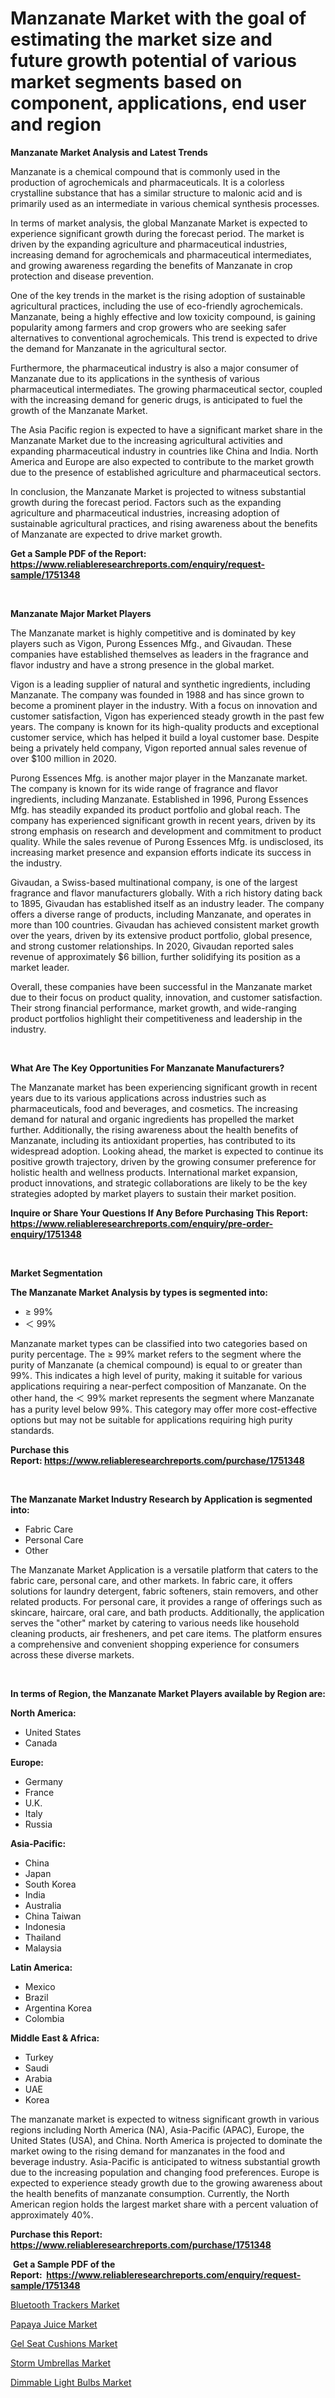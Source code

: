 <p><h1>Manzanate Market with the goal of estimating the market size and future growth potential of various market segments based on component, applications, end user and region</h1></p><p><strong>Manzanate Market Analysis and Latest Trends</strong></p>
<p><p>Manzanate is a chemical compound that is commonly used in the production of agrochemicals and pharmaceuticals. It is a colorless crystalline substance that has a similar structure to malonic acid and is primarily used as an intermediate in various chemical synthesis processes.</p><p>In terms of market analysis, the global Manzanate Market is expected to experience significant growth during the forecast period. The market is driven by the expanding agriculture and pharmaceutical industries, increasing demand for agrochemicals and pharmaceutical intermediates, and growing awareness regarding the benefits of Manzanate in crop protection and disease prevention.</p><p>One of the key trends in the market is the rising adoption of sustainable agricultural practices, including the use of eco-friendly agrochemicals. Manzanate, being a highly effective and low toxicity compound, is gaining popularity among farmers and crop growers who are seeking safer alternatives to conventional agrochemicals. This trend is expected to drive the demand for Manzanate in the agricultural sector.</p><p>Furthermore, the pharmaceutical industry is also a major consumer of Manzanate due to its applications in the synthesis of various pharmaceutical intermediates. The growing pharmaceutical sector, coupled with the increasing demand for generic drugs, is anticipated to fuel the growth of the Manzanate Market.</p><p>The Asia Pacific region is expected to have a significant market share in the Manzanate Market due to the increasing agricultural activities and expanding pharmaceutical industry in countries like China and India. North America and Europe are also expected to contribute to the market growth due to the presence of established agriculture and pharmaceutical sectors.</p><p>In conclusion, the Manzanate Market is projected to witness substantial growth during the forecast period. Factors such as the expanding agriculture and pharmaceutical industries, increasing adoption of sustainable agricultural practices, and rising awareness about the benefits of Manzanate are expected to drive market growth.</p></p>
<p><strong>Get a Sample PDF of the Report:&nbsp; <a href="https://www.reliableresearchreports.com/enquiry/request-sample/1751348">https://www.reliableresearchreports.com/enquiry/request-sample/1751348</a></strong></p>
<p>&nbsp;</p>
<p><strong>Manzanate Major Market Players</strong></p>
<p><p>The Manzanate market is highly competitive and is dominated by key players such as Vigon, Purong Essences Mfg., and Givaudan. These companies have established themselves as leaders in the fragrance and flavor industry and have a strong presence in the global market.</p><p>Vigon is a leading supplier of natural and synthetic ingredients, including Manzanate. The company was founded in 1988 and has since grown to become a prominent player in the industry. With a focus on innovation and customer satisfaction, Vigon has experienced steady growth in the past few years. The company is known for its high-quality products and exceptional customer service, which has helped it build a loyal customer base. Despite being a privately held company, Vigon reported annual sales revenue of over $100 million in 2020.</p><p>Purong Essences Mfg. is another major player in the Manzanate market. The company is known for its wide range of fragrance and flavor ingredients, including Manzanate. Established in 1996, Purong Essences Mfg. has steadily expanded its product portfolio and global reach. The company has experienced significant growth in recent years, driven by its strong emphasis on research and development and commitment to product quality. While the sales revenue of Purong Essences Mfg. is undisclosed, its increasing market presence and expansion efforts indicate its success in the industry.</p><p>Givaudan, a Swiss-based multinational company, is one of the largest fragrance and flavor manufacturers globally. With a rich history dating back to 1895, Givaudan has established itself as an industry leader. The company offers a diverse range of products, including Manzanate, and operates in more than 100 countries. Givaudan has achieved consistent market growth over the years, driven by its extensive product portfolio, global presence, and strong customer relationships. In 2020, Givaudan reported sales revenue of approximately $6 billion, further solidifying its position as a market leader.</p><p>Overall, these companies have been successful in the Manzanate market due to their focus on product quality, innovation, and customer satisfaction. Their strong financial performance, market growth, and wide-ranging product portfolios highlight their competitiveness and leadership in the industry.</p></p>
<p>&nbsp;</p>
<p><strong>What Are The Key Opportunities For Manzanate Manufacturers?</strong></p>
<p><p>The Manzanate market has been experiencing significant growth in recent years due to its various applications across industries such as pharmaceuticals, food and beverages, and cosmetics. The increasing demand for natural and organic ingredients has propelled the market further. Additionally, the rising awareness about the health benefits of Manzanate, including its antioxidant properties, has contributed to its widespread adoption. Looking ahead, the market is expected to continue its positive growth trajectory, driven by the growing consumer preference for holistic health and wellness products. International market expansion, product innovations, and strategic collaborations are likely to be the key strategies adopted by market players to sustain their market position.</p></p>
<p><strong>Inquire or Share Your Questions If Any Before Purchasing This Report: <a href="https://www.reliableresearchreports.com/enquiry/pre-order-enquiry/1751348">https://www.reliableresearchreports.com/enquiry/pre-order-enquiry/1751348</a></strong></p>
<p>&nbsp;</p>
<p><strong>Market Segmentation</strong></p>
<p><strong>The Manzanate Market Analysis by types is segmented into:</strong></p>
<p><ul><li>≥ 99%</li><li>＜ 99%</li></ul></p>
<p><p>Manzanate market types can be classified into two categories based on purity percentage. The ≥ 99% market refers to the segment where the purity of Manzanate (a chemical compound) is equal to or greater than 99%. This indicates a high level of purity, making it suitable for various applications requiring a near-perfect composition of Manzanate. On the other hand, the ＜ 99% market represents the segment where Manzanate has a purity level below 99%. This category may offer more cost-effective options but may not be suitable for applications requiring high purity standards.</p></p>
<p><strong>Purchase this Report:&nbsp;<a href="https://www.reliableresearchreports.com/purchase/1751348">https://www.reliableresearchreports.com/purchase/1751348</a></strong></p>
<p>&nbsp;</p>
<p><strong>The Manzanate Market Industry Research by Application is segmented into:</strong></p>
<p><ul><li>Fabric Care</li><li>Personal Care</li><li>Other</li></ul></p>
<p><p>The Manzanate Market Application is a versatile platform that caters to the fabric care, personal care, and other markets. In fabric care, it offers solutions for laundry detergent, fabric softeners, stain removers, and other related products. For personal care, it provides a range of offerings such as skincare, haircare, oral care, and bath products. Additionally, the application serves the "other" market by catering to various needs like household cleaning products, air fresheners, and pet care items. The platform ensures a comprehensive and convenient shopping experience for consumers across these diverse markets.</p></p>
<p>&nbsp;</p>
<p><strong>In terms of Region, the Manzanate Market Players available by Region are:</strong></p>
<p>
    <p> <strong> North America: </strong>
        <ul>
            <li>United States</li>
            <li>Canada</li>
        </ul>
        </p> 
    <p> <strong> Europe: </strong>
        <ul>
            <li>Germany</li>
            <li>France</li>
            <li>U.K.</li>
            <li>Italy</li>
            <li>Russia</li>
        </ul>
        </p> 
    <p> <strong> Asia-Pacific: </strong>
        <ul>
            <li>China</li>
            <li>Japan</li>
            <li>South Korea</li>
            <li>India</li>
            <li>Australia</li>
            <li>China Taiwan</li>
            <li>Indonesia</li>
            <li>Thailand</li>
            <li>Malaysia</li>
        </ul>
        </p> 
    <p> <strong> Latin America: </strong>
        <ul>
            <li>Mexico</li>
            <li>Brazil</li>
            <li>Argentina Korea</li>
            <li>Colombia</li>
        </ul>
        </p> 
    <p> <strong> Middle East & Africa: </strong>
        <ul>
            <li>Turkey</li>
            <li>Saudi</li>
            <li>Arabia</li>
            <li>UAE</li>
            <li>Korea</li>
        </ul>
    </p>
    </p>
<p><p>The manzanate market is expected to witness significant growth in various regions including North America (NA), Asia-Pacific (APAC), Europe, the United States (USA), and China. North America is projected to dominate the market owing to the rising demand for manzanates in the food and beverage industry. Asia-Pacific is anticipated to witness substantial growth due to the increasing population and changing food preferences. Europe is expected to experience steady growth due to the growing awareness about the health benefits of manzanate consumption. Currently, the North American region holds the largest market share with a percent valuation of approximately 40%.</p></p>
<p><strong>Purchase this Report: <a href="https://www.reliableresearchreports.com/purchase/1751348">https://www.reliableresearchreports.com/purchase/1751348</a></strong></p>
<p>&nbsp;<strong>Get a Sample PDF of the Report:&nbsp;&nbsp;<a href="https://www.reliableresearchreports.com/enquiry/request-sample/1751348">https://www.reliableresearchreports.com/enquiry/request-sample/1751348</a></strong></p>
<p><strong></strong></p>
<p><p><a href="https://medium.com/@kartik.reportprime/bluetooth-trackers-nbsp-market-focuses-on-market-share-size-and-projected-forecast-till-2030-7b8581ef79f6">Bluetooth Trackers Market</a></p><p><a href="https://medium.com/@itzelheller546/papaya-juice-market-insight-market-trends-growth-forecasted-from-2023-to-2030-49b7ec76e4cc">Papaya Juice Market</a></p><p><a href="https://medium.com/@jaremington56468/gel-seat-cushions-market-exploring-market-share-market-trends-and-future-growth-c08c58ee9fa9">Gel Seat Cushions Market</a></p><p><a href="https://medium.com/@damorgan64868/storm-umbrellas-market-insights-into-market-cagr-market-trends-and-growth-strategies-4c5224a2368e">Storm Umbrellas Market</a></p><p><a href="https://medium.com/@lauryframi644/dimmable-light-bulbs-market-outlook-industry-overview-and-forecast-2023-to-2030-3d52df5600eb">Dimmable Light Bulbs Market</a></p></p>